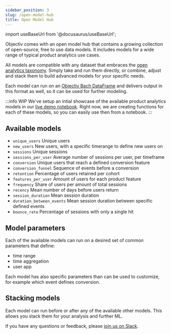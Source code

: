 ```yaml
---
sidebar_position: 3
slug: /open-model-hub
title: Open Model Hub
---
```


import useBaseUrl from '@docusaurus/useBaseUrl';

Objectiv comes with an open model hub that contains a growing collection of open-source, free to use data models. It includes models for a wide range of typical product analytics use cases.

All models are compatible with any dataset that embraces the [open analytics taxonomy](/taxonomy). Simply take and run them directly, or combine, adjust and stack them to build advanced models for your specific needs.

Each model can run on an [Objectiv Bach DataFrame](/modeling/dataframe/bach.DataFrame#bach-dataframe) and delivers output in this format as well, so it can be used for further modeling. 

:::info WIP
We've setup an intial showcase of the available product analytics models in our [live demo notebook](https://notebook.objectiv.io/lab/?path=product_analytics.ipynb). Right now, we are creating functions for each of these models, so you can easily use then from a notebook.
:::

## Available models
* `unique_users` Unique users
* `new_users` New users, with a specific timerange to define new users on
* `sessions` Unique sessions
* `sessions_per_user` Average number of sessions per user, per timeframe
* `conversion` Unique users that reach a defined conversion feature
* `conversion_funnel` Sequence of events before a conversion
* `retention` Percentage of users retained per cohort
* `features_per_user` Amount of users for each product feature
* `frequency` Share of users per amount of total sessions
* `recency` Mean number of days before users return
* `session_duration` Mean session duration
* `duration_between_events` Mean session duration between specific defined events
* `bounce_rate` Percentage of sessions with only a single hit

## Model parameters
Each of the available models can run on a desired set of common parameters that define:
* time range
* time aggregation
* user app

Each model has also specific parameters than can be used to customize, for example which event defines conversion.

## Stacking models
Each model can run before or after any of the available other models. This allows you stack them for your analysis and further ML.

If you have any questions or feedback, please [join us on Slack](https://join.slack.com/t/objectiv-io/shared_invite/zt-u6xma89w-DLDvOB7pQer5QUs5B_~5pg).


